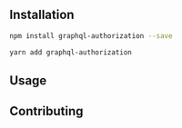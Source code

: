 ## Installation 
```sh
npm install graphql-authorization --save
```
```sh
yarn add graphql-authorization
```


## Usage


## Contributing